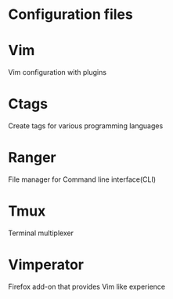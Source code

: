 # Configuration files

# Vim
Vim configuration with plugins

# Ctags
Create tags for various programming languages

# Ranger
File manager for Command line interface(CLI)

# Tmux
Terminal multiplexer

# Vimperator
Firefox add-on that provides Vim like experience
